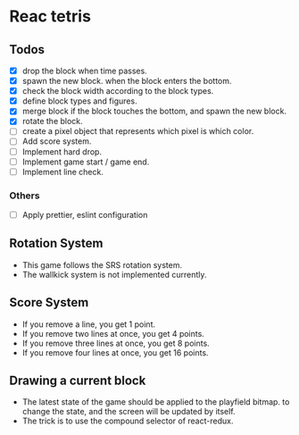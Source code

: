 # Reac tetris

## Todos

- [x] drop the block when time passes.
- [x] spawn the new block. when the block enters the bottom.
- [x] check the block width according to the block types.
- [x] define block types and figures.
- [x] merge block if the block touches the bottom, and spawn the new block.
- [x] rotate the block.
- [ ] create a pixel object that represents which pixel is which color.
- [ ] Add score system.
- [ ] Implement hard drop.
- [ ] Implement game start / game end.
- [ ] Implement line check.

### Others

- [ ] Apply prettier, eslint configuration

## Rotation System

- This game follows the SRS rotation system.
- The wallkick system is not implemented currently.

## Score System

- If you remove a line, you get 1 point.
- If you remove two lines at once, you get 4 points.
- If you remove three lines at once, you get 8 points.
- If you remove four lines at once, you get 16 points.

## Drawing a current block

- The latest state of the game should be applied to the playfield bitmap.
  to change the state, and the screen will be updated by itself.
- The trick is to use the compound selector of react-redux.

